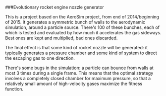 ###Evolutionary rocket engine nozzle generator

This is a project based on the AeroSim project, from end of 2014/beginning of 2015. It generates a symmetric bunch of walls to the aerodynamic simulation, around a particle source. There's 100 of these bunches, each of which is tested and evaluated by how much it accelerates the gas sideways. Best ones are kept and multiplied, bad ones discarded. 

The final effect is that some kind of rocket nozzle will be generated: it typically generates a pressure chamber and some kind of system to direct the escaping gas to one direction.

There's some bugs in the simulation: a particle can bounce from walls at most 3 times during a single frame. This means that the optimal strategy involves a completely closed chamber for maximum pressure, so that a relatively small amount of high-velocity gases maximize the fitness function.